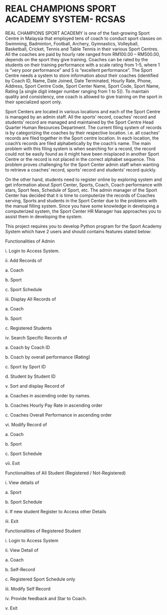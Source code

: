 # REAL CHAMPIONS SPORT ACADEMY SYSTEM- RCSAS

REAL CHAMPIONS SPORT ACADEMY is one of the fast-growing Sport Centre in Malaysia that employed tens of coach to conduct sport classes on Swimming, Badminton, Football, Archery, Gymnastics, Volleyball, Basketball, Cricket, Tennis and Table Tennis in their various Sport Centres. All the coaches are paid by hourly rate ranged from RM100.00 – RM500.00, depends on the sport they give training. Coaches can be rated by the students on their training performance with a scale rating from 1-5, where 1 is “very poor performance” and 5 is “excellent performance”. The Sport Centre needs a system to store information about their coaches (identified by Coach ID, Name, Date Joined, Date Terminated, Hourly Rate, Phone, Address, Sport Centre Code, Sport Center Name, Sport Code, Sport Name, Rating [a single digit integer number ranging from 1 to 5]). To maintain quality and consistency, one coach is allowed to give training on the sport in their specialized sport only.

Sport Centers are located in various locations and each of the Sport Centre is managed by an admin staff. All the sports’ record, coaches’ record and students’ record are managed and maintained by the Sport Centre Head Quarter Human Resources Department. The current filing system of records is by categorizing the coaches by their respective location. i.e. all coaches’ records are filed together in the Sport centre location. In each location, the coach’s records are filed alphabetically by the coach’s name. The main problem with this filing system is when searching for a record, the record could not be easily found as it might have been misplaced in another Sport Centre or the record is not placed in the correct alphabet sequence. This problem proves challenging for the Sport Center admin staff when wanting to retrieve a coaches’ record, sports’ record and students’ record quickly.

 On the other hand, students need to register online by exploring system and get information about Sport Center, Sports, Coach, Coach performance with stars, Sport fees, Schedule of Sport, etc. The admin manager of the Sport Center has decided that it is time to computerize the records of Coaches serving, Sports and students in the Sport Center due to the problems with the manual filling system. Since you have some knowledge in developing a computerized system, the Sport Center HR Manager has approaches you to assist them in developing the system.
 
This project requires you to develop Python program for the Sport Academy System which have 2 users and should contains features stated below:

Functionalities of Admin

i. Login to Access System.

ii. Add Records of

a. Coach

b. Sport

c. Sport Schedule

iii. Display All Records of

a. Coach

b. Sport

c. Registered Students

iv. Search Specific Records of

a. Coach by Coach ID 

b. Coach by overall performance (Rating)

c. Sport by Sport ID

d. Student by Student ID

v. Sort and display Record of

a. Coaches in ascending order by names.

b. Coaches Hourly Pay Rate in ascending order 

c. Coaches Overall Performance in ascending order 

vi. Modify Record of

a. Coach

b. Sport

c. Sport Schedule

vii. Exit

Functionalities of All Student (Registered / Not-Registered)

i. View details of

a. Sport

b. Sport Schedule

ii. If new student Register to Access other Details

iii. Exit

Functionalities of Registered Student

i. Login to Access System

ii. View Detail of

a. Coach

b. Self-Record

c. Registered Sport Schedule only

iii. Modify Self Record

iv. Provide feedback and Star to Coach.

v. Exit

